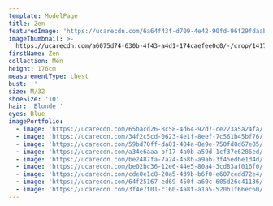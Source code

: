 ```yaml
---
template: ModelPage
title: Zen
featuredImage: 'https://ucarecdn.com/6a64f43f-d709-4e42-90fd-96f29fdaabb9/'
imageThumbnail: >-
  https://ucarecdn.com/a6075d74-630b-4f43-a4d1-174caefee0c0/-/crop/1417x2157/215,0/-/preview/
firstName: Zen
collection: Men
height: 176cm
measurementType: chest
bust: ''
size: M/32
shoeSize: '10'
hair: 'Blonde '
eyes: Blue
imagePortfolio:
  - image: 'https://ucarecdn.com/65bacd26-8c58-4d64-92d7-ce223a5a24fa/'
  - image: 'https://ucarecdn.com/34f2c5cd-0623-4e1f-8eef-7c561b45bf76/'
  - image: 'https://ucarecdn.com/59bd70ff-da81-404a-8e9e-750fd8d67e85/'
  - image: 'https://ucarecdn.com/a34e6aaa-bf17-4a0b-a59d-1cf37e6286ed/'
  - image: 'https://ucarecdn.com/be2487fa-7a24-458b-a9ab-3f45edbe1d4d/'
  - image: 'https://ucarecdn.com/be02bc36-12e6-44e5-80a4-3cd83af016f0/'
  - image: 'https://ucarecdn.com/cde0e1c8-20a5-439b-b6f0-e607cedd72e4/'
  - image: 'https://ucarecdn.com/64f25167-ed69-450f-a60c-605d26c41136/'
  - image: 'https://ucarecdn.com/3f4e7f01-c160-4a8f-a1a5-520b1f66ec60/'
---
```


